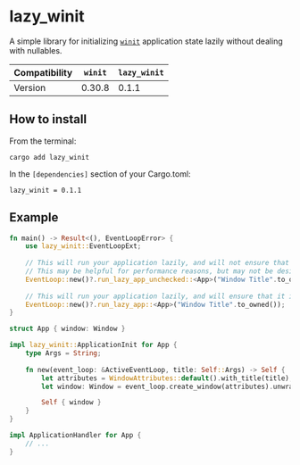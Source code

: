 # lazy_winit

A simple library for initializing [`winit`](https://github.com/rust-windowing/winit) application state lazily without dealing with nullables.

| Compatibility | `winit` | `lazy_winit` |
|---------------|---------|--------------|
| Version       | 0.30.8  | 0.1.1        |

## How to install

From the terminal:
```
cargo add lazy_winit
```

In the `[dependencies]` section of your Cargo.toml:
```
lazy_winit = 0.1.1
```

## Example

```rust
fn main() -> Result<(), EventLoopError> {
    use lazy_winit::EventLoopExt;
    
    // This will run your application lazily, and will not ensure that it is initialized before being called.
    // This may be helpful for performance reasons, but may not be desirable on certain platforms.
    EventLoop::new()?.run_lazy_app_unchecked::<App>("Window Title".to_owned());
        
    // This will run your application lazily, and will ensure that it is initialized before being called.
    EventLoop::new()?.run_lazy_app::<App>("Window Title".to_owned());
}

struct App { window: Window }

impl lazy_winit::ApplicationInit for App {
    type Args = String;
    
    fn new(event_loop: &ActiveEventLoop, title: Self::Args) -> Self {
        let attributes = WindowAttributes::default().with_title(title);
        let window: Window = event_loop.create_window(attributes).unwrap();

        Self { window }
    }
}

impl ApplicationHandler for App {
    // ...
}
```
